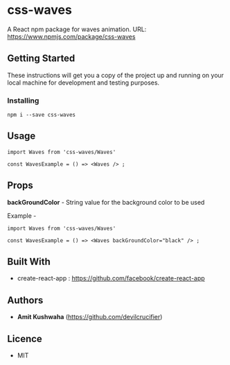 # css-waves

A React npm package for waves animation.
URL: https://www.npmjs.com/package/css-waves

## Getting Started

These instructions will get you a copy of the project up and running on your local machine for development and testing purposes.

### Installing

```
npm i --save css-waves

```

## Usage

```
import Waves from 'css-waves/Waves'

const WavesExample = () => <Waves /> ;

```

## Props

**backGroundColor** - String value for the background color to be used

Example - 

```
import Waves from 'css-waves/Waves'

const WavesExample = () => <Waves backGroundColor="black" /> ;

```

## Built With

* create-react-app : https://github.com/facebook/create-react-app


## Authors

* **Amit Kushwaha** (https://github.com/devilcrucifier)

## Licence

* MIT


